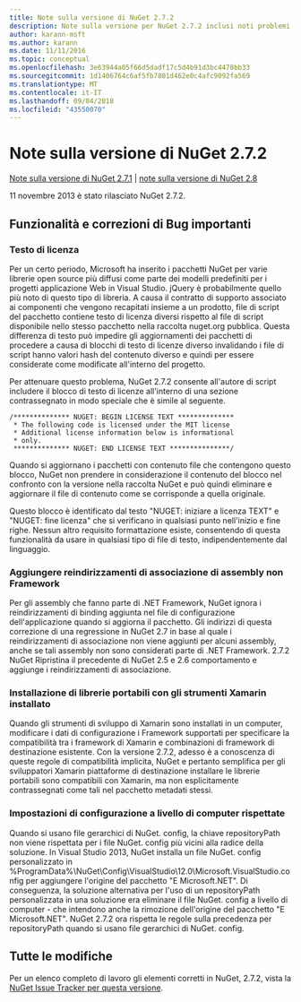 ```yaml
---
title: Note sulla versione di NuGet 2.7.2
description: Note sulla versione per NuGet 2.7.2 inclusi noti problemi, correzioni di bug, funzionalità aggiunte e dcr.
author: karann-msft
ms.author: karann
ms.date: 11/11/2016
ms.topic: conceptual
ms.openlocfilehash: 3e63944a05f66d5dadf17c5d4b91d3bc4478bb33
ms.sourcegitcommit: 1d1406764c6af5fb7801d462e0c4afc9092fa569
ms.translationtype: MT
ms.contentlocale: it-IT
ms.lasthandoff: 09/04/2018
ms.locfileid: "43550070"
---
```

# <a name="nuget-272-release-notes"></a>Note sulla versione di NuGet 2.7.2

[Note sulla versione di NuGet 2.7.1](../release-notes/nuget-2.7.1.md) | [note sulla versione di NuGet 2.8](../release-notes/nuget-2.8.md)

11 novembre 2013 è stato rilasciato NuGet 2.7.2.

## <a name="noteworthy-bug-fixes-and-features"></a>Funzionalità e correzioni di Bug importanti

### <a name="license-text"></a>Testo di licenza
Per un certo periodo, Microsoft ha inserito i pacchetti NuGet per varie librerie open source più diffusi come parte dei modelli predefiniti per i progetti applicazione Web in Visual Studio. jQuery è probabilmente quello più noto di questo tipo di libreria. A causa il contratto di supporto associato ai componenti che vengono recapitati insieme a un prodotto, file di script del pacchetto contiene testo di licenza diversi rispetto al file di script disponibile nello stesso pacchetto nella raccolta nuget.org pubblica. Questa differenza di testo può impedire gli aggiornamenti dei pacchetti di procedere a causa di blocchi di testo di licenze diverso invalidando i file di script hanno valori hash del contenuto diverso e quindi per essere considerate come modificate all'interno del progetto.

Per attenuare questo problema, NuGet 2.7.2 consente all'autore di script includere il blocco di testo di licenze all'interno di una sezione contrassegnato in modo speciale che è simile al seguente.

    /************** NUGET: BEGIN LICENSE TEXT **************
     * The following code is licensed under the MIT license
     * Additional license information below is informational
     * only.
     ************** NUGET: END LICENSE TEXT ***************/

Quando si aggiornano i pacchetti con contenuto file che contengono questo blocco, NuGet non prendere in considerazione il contenuto del blocco nel confronto con la versione nella raccolta NuGet e può quindi eliminare e aggiornare il file di contenuto come se corrisponde a quella originale.

Questo blocco è identificato dal testo "NUGET: iniziare a licenza TEXT" e "NUGET: fine licenza" che si verificano in qualsiasi punto nell'inizio e fine righe.  Nessun altro requisito formattazione esiste, consentendo di questa funzionalità da usare in qualsiasi tipo di file di testo, indipendentemente dal linguaggio.

### <a name="add-binding-redirects-for-non-framework-assemblies"></a>Aggiungere reindirizzamenti di associazione di assembly non Framework
Per gli assembly che fanno parte di .NET Framework, NuGet ignora i reindirizzamenti di binding aggiunta nel file di configurazione dell'applicazione quando si aggiorna il pacchetto. Gli indirizzi di questa correzione di una regressione in NuGet 2.7 in base al quale i reindirizzamenti di associazione non viene aggiunti per alcuni assembly, anche se tali assembly non sono considerati parte di .NET Framework. 2.7.2 NuGet Ripristina il precedente di NuGet 2.5 e 2.6 comportamento e aggiunge i reindirizzamenti di associazione.

### <a name="installing-portable-libraries-with-xamarin-tools-installed"></a>Installazione di librerie portabili con gli strumenti Xamarin installato
Quando gli strumenti di sviluppo di Xamarin sono installati in un computer, modificare i dati di configurazione i Framework supportati per specificare la compatibilità tra i framework di Xamarin e combinazioni di framework di destinazione esistente. Con la versione 2.7.2, adesso è a conoscenza di queste regole di compatibilità implicita, NuGet e pertanto semplifica per gli sviluppatori Xamarin piattaforme di destinazione installare le librerie portabili sono compatibili con Xamarin, ma non esplicitamente contrassegnati come tali nel pacchetto metadati stessi.

### <a name="machine-wide-configuration-settings-honored"></a>Impostazioni di configurazione a livello di computer rispettate
Quando si usano file gerarchici di NuGet. config, la chiave repositoryPath non viene rispettata per i file NuGet. config più vicini alla radice della soluzione. In Visual Studio 2013, NuGet installa un file NuGet. config personalizzato in %ProgramData%\NuGet\Config\VisualStudio\12.0\Microsoft.VisualStudio.config per aggiungere l'origine del pacchetto "E Microsoft.NET". Di conseguenza, la soluzione alternativa per l'uso di un repositoryPath personalizzata in una soluzione era eliminare il file NuGet. config a livello di computer - che intendono anche la rimozione dell'origine del pacchetto "E Microsoft.NET". NuGet 2.7.2 ora rispetta le regole sulla precedenza per repositoryPath quando si usano file gerarchici di NuGet. config.

## <a name="all-changes"></a>Tutte le modifiche
Per un elenco completo di lavoro gli elementi corretti in NuGet, 2.7.2, vista la [NuGet Issue Tracker per questa versione](https://nuget.codeplex.com/workitem/list/advanced?keyword=&status=All&type=All&priority=All&release=NuGet%202.7.2&assignedTo=All&component=All&sortField=LastUpdatedDate&sortDirection=Descending&page=0&reasonClosed=Fixed).
